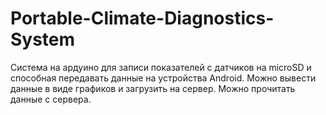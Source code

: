 # Portable-Climate-Diagnostics-System
Система на ардуино для записи показателей с датчиков на microSD и способная передавать данные на устройства Android. Можно вывести данные в виде графиков и загрузить на сервер. Можно прочитать данные с сервера.
